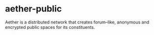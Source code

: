 aether-public
=============

Aether is a distributed network that creates forum–like, anonymous and encrypted public spaces for its constituents.
